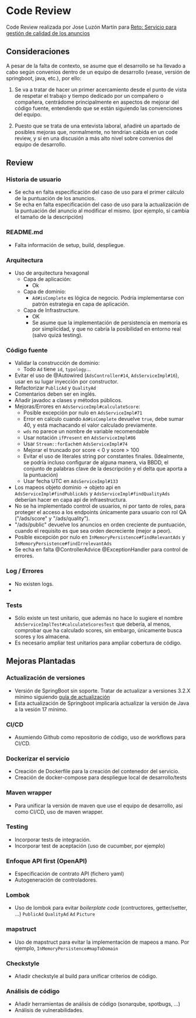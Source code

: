 # Code Review

Code Review realizada por Jose Luzón Martín para [Reto: Servicio para gestión de calidad de los anuncios](https://github.com/idealista/code-review-challenge)

## Consideraciones

A pesar de la falta de contexto, se asume que el desarrollo se ha llevado a cabo según convenios dentro de un equipo de desarrollo (vease, versión de springboot, java, etc.), por ello:

1. Se va a tratar de hacer un primer acercamiento desde el punto de vista de respetar el trabajo y tiempo dedicado por un compañero o compañera, centrádome principalmente en aspectos de mejorar del código fuente, entendiendo que se están siguiendo las convenciones del equipo.

2. Puesto que se trata de una entevista laboral, añadiré un apartado de posibles mejoras que, normalmente, no tendrían cabida en un code review, y sí en una discusión a más alto nivel sobre convenios del equipo de desarrollo.

## Review

### Historia de usuario

- Se echa en falta especificación del caso de uso para el primer cálculo de la puntuación de los anuncios.
- Se echa en falta especificación del caso de uso para la actualización de la puntuación del anuncio al modificar el mismo. (por ejemplo, si cambia el tamaño de la descripción)

### README.md

- Falta información de setup, build, despliegue.

### Arquitectura

- Uso de arquitectura hexagonal
  - Capa de aplicación:
    - Ok
  - Capa de dominio:
    - `Ad#isComplete` es lógica de negocio. Podría implementarse con patrón estrategia en capa de aplicación.
  - Capa de Infrastructure.
    - OK
    - Se asume que la implementación de persistencia en memoria es por simplicidad, y que no cabría la posibilidad en entorno real (salvo quizá testing).

### Código fuente

- Validar la construcción de dominio:
  - Todo `Ad` tiene `id`, `typology`...
- Evitar el uso de @Autowired (`AdsController#14`, `AdsServiceImpl#16`), usar en su lugar inyección por constructor.
- Refactorizar `PublicAd` y `QualityAd`
- Comentarios deben ser en inglés.
- Añadir javadoc a clases y métodos públicos.
- Mejoras/Errores en `AdsServiceImpl#calculateScore`:
  - Posible excepción por nulo en `AdsServiceImpl#71`
  - Error en calculo cuando `Ad#isComplete` devuelve `true`, debe sumar 40, y está machacando el valor calculado previamente.
  - `wds` no parece un nombre de variable recomendable
  - Usar notación `ifPresent` en `AdsServiceImpl#86`
  - Usar `Stream::forEach`en `AdsServiceImpl#74`
  - Mejorar el truncado por score < 0 y score > 100
  - Evitar el uso de literales string por constantes finales. (Idealmente, se podría incluso configurar de alguna manera, via BBDD, el conjunto de palabras clave de la descripción y el delta que aporta a la puntuación)
  - Usar fecha UTC en `AdsServiceImpl#133`
- Los mapeos objeto dominio -> objeto api en `AdsServiceImpl#findPublicAds` y `AdsServiceImpl#findQualityAds` deberían hacer en capa api de infraestructura.
- No se ha implementado control de usuarios, ni por tanto de roles, para proteger el acceso a los endpoints únicamente para usuario con rol QA ("/ads/score" y "/ads/quality").
- "/ads/public" devuelve los anuncios en orden creciente de puntuación, cuando el requisito es que sea orden decreciente (mejor a peor).
- Posible excepción por nulo en `InMemoryPersistence#findRelevantAds` y `InMemoryPersistence#findIrrelevantAds`
- Se echa en falta @ControllerAdvice @ExceptionHandler para control de errores.

### Log / Errores

- No existen logs.
- 
### Tests

- Sólo existe un test unitario, que además no hace lo sugiere el nombre ```AdsServiceImplTest#calculateScoresTest``` que debería, al menos, comprobar que ha calculado scores, sin embargo, únicamente busca scores y los almacena.
- Es necesario ampliar test unitarios para ampliar cobertura de código.

## Mejoras Plantadas

### Actualización de versiones

- Versión de SpringBoot sin soporte. Tratar de actualizar a versiones 3.2.X mínimo siguiendo [guía de actualización](https://github.com/spring-projects/spring-boot/wiki/Spring-Boot-3.0-Migration-Guide)
- Esta actualización de Springboot implicaría actualizar la versión de Java a la vesión 17 mínimo.

### CI/CD

- Asumiendo Github como repositorio de código, uso de workflows para CI/CD.

### Dockerizar el servicio

- Creación de Dockerfile para la creación del contenedor del servicio.
- Creación de docker-compose para despliegue local de desarrollo/tests

### Maven wrapper

- Para unificar la versión de maven que use el equipo de desarrollo, así como CI/CD, uso de maven wrapper.

### Testing

- Incorporar tests de integración.
- Incorporar test de aceptación (uso de cucumber, por ejemplo)

### Enfoque API first (OpenAPI)

- Especificación de contrato API (fichero yaml)
- Autogeneración de controladores.

### Lombok

- Uso de lombok para evitar *boilerplate code* (contructores, getter/setter, ...) `PublicAd` `QualityAd` `Ad` `Picture`

### mapstruct

- Uso de mapstruct para evitar la implementación de mapeos a mano. Por ejemplo, `InMemoryPersistence#mapToDomain`

### Checkstyle

- Añadir checkstyle al build para unificar criterios de código.

### Análisis de código

- Añadir herramientas de análisis de código (sonarqube, spotbugs, ...)
- Análisis de vulnerabilidades.